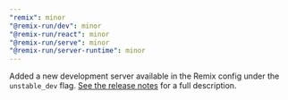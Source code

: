 ```yaml
---
"remix": minor
"@remix-run/dev": minor
"@remix-run/react": minor
"@remix-run/serve": minor
"@remix-run/server-runtime": minor
---
```


Added a new development server available in the Remix config under the `unstable_dev` flag. [See the release notes](https://github.com/remix-run/remix/releases/tag/remix%401.12.0) for a full description.

